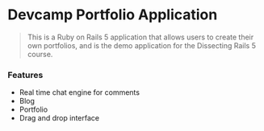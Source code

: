 # Devcamp Portfolio Application

> This is a Ruby on Rails 5 application that allows users to create their own portfolios, and is the demo application for the Dissecting Rails 5 course.

### Features

* Real time chat engine for comments
* Blog
* Portfolio
* Drag and drop interface
